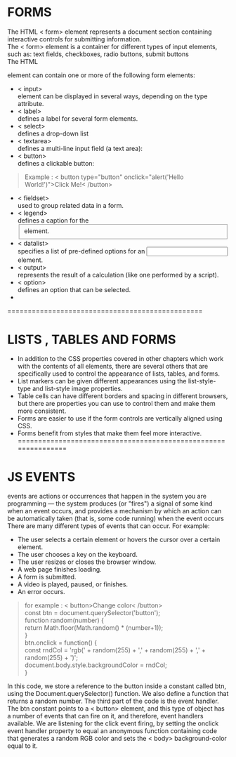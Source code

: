 # FORMS  
The HTML < form> element represents a document section containing interactive controls for submitting information.   
The < form> element is a container for different types of input elements, such as: text fields, checkboxes, radio buttons, submit buttons   
The HTML <form> element can contain one or more of the following form elements:   
* < input>  
element can be displayed in several ways, depending on the type attribute.   
* < label>   
defines a label for several form elements.    
* < select>   
defines a drop-down list   
* < textarea>   
defines a multi-line input field (a text area):    
* < button>   
defines a clickable button:    
> Example : < button type="button" onclick="alert('Hello World!')">Click Me!< /button>   
* < fieldset>    
used to group related data in a form.  
* < legend>   
defines a caption for the <fieldset> element.   
* < datalist>   
 specifies a list of pre-defined options for an <input> element.     
* < output>    
represents the result of a calculation (like one performed by a script).    
* < option>   
defines an option that can be selected.   
* <optgroup>    
	Defines a group of related options in a drop-down list   
================================================
# LISTS , TABLES AND FORMS   
* In addition to the CSS properties covered in other
chapters which work with the contents of all elements,
there are several others that are specifically used to
control the appearance of lists, tables, and forms.     
* List markers can be given different appearances
using the list-style-type and list-style image
properties.    
* Table cells can have different borders and spacing in
different browsers, but there are properties you can
use to control them and make them more consistent.   
* Forms are easier to use if the form controls are
vertically aligned using CSS.   
* Forms benefit from styles that make them feel more
interactive.  
===============================================================
# JS EVENTS 
events are actions or occurrences that happen in the system 
you are programming — the system produces (or "fires") a signal
of some kind when an event occurs, and provides a mechanism by
which an action can be automatically taken (that is, some code running) when the event occurs   
There are many different types of events that can occur. For example:   
* The user selects a certain element or hovers the cursor over a certain element.   
* The user chooses a key on the keyboard.   
* The user resizes or closes the browser window.   
* A web page finishes loading.    
* A form is submitted.   
* A video is played, paused, or finishes.   
* An error occurs.    
> for example :
< button>Change color< /button>   
> const btn = document.querySelector('button');   
> function random(number) {   
>   return Math.floor(Math.random() * (number+1));   
> }   
> btn.onclick = function() {   
 >  const rndCol = 'rgb(' + random(255) + ',' + random(255) + ',' + random(255) + ')';   
 >  document.body.style.backgroundColor = rndCol;   
> }        

In this code, we store a reference to the button inside a constant called btn, using the
Document.querySelector() function. We also define a function that returns a random number.
The third part of the code is the event handler. The btn constant points to a < button> element,
and this type of object has a number of events that can fire on it, and therefore, event handlers
available. We are listening for the click event firing, by setting the onclick event handler property to
equal an anonymous function containing code that generates a random RGB color and sets the < body> background-color equal to it.    






